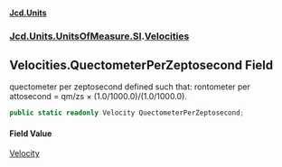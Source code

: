 #### [Jcd.Units](index 'index')
### [Jcd.Units.UnitsOfMeasure.SI](Jcd.Units.UnitsOfMeasure.SI 'Jcd.Units.UnitsOfMeasure.SI').[Velocities](Velocities 'Jcd.Units.UnitsOfMeasure.SI.Velocities')

## Velocities.QuectometerPerZeptosecond Field

quectometer per zeptosecond defined such that: rontometer per attosecond = qm/zs × (1.0/1000.0)/(1.0/1000.0).

```csharp
public static readonly Velocity QuectometerPerZeptosecond;
```

#### Field Value
[Velocity](Velocity 'Jcd.Units.UnitTypes.Velocity')